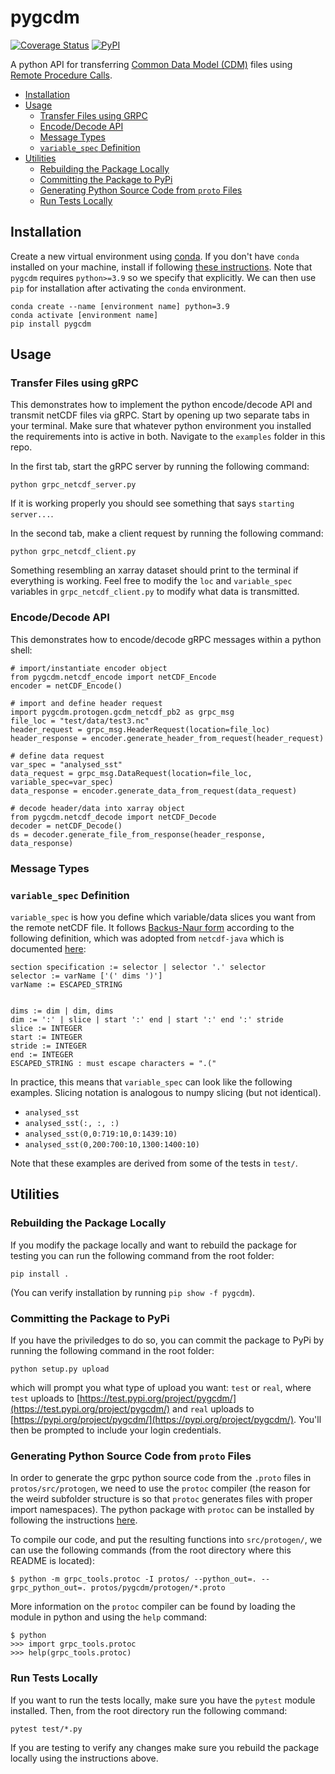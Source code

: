 # pygcdm
[![Coverage Status](https://coveralls.io/repos/github/rmcsqrd/netcdf-grpc/badge.svg?branch=coveralls)](https://coveralls.io/github/rmcsqrd/netcdf-grpc?branch=coveralls)
[![PyPI](https://img.shields.io/pypi/v/pygcdm)](https://pypi.org/project/pygcdm/)

A python API for transferring [Common Data Model (CDM)](https://docs.unidata.ucar.edu/netcdf-java/current/userguide/common_data_model_overview.html) files using [Remote Procedure Calls](https://grpc.io/).

- [Installation](#install)
- [Usage](#use)
  - [Transfer Files using GRPC](#transferAPI)
  - [Encode/Decode API](#encodedecode)
  - [Message Types](#msgtypes)
  - [`variable_spec` Definition](#varspecdef)
- [Utilities](#util)
  - [Rebuilding the Package Locally](#buildlocal)
  - [Committing the Package to PyPi](#buildpypi)
  - [Generating Python Source Code from `proto` Files](#genproto)
  - [Run Tests Locally](#runtests)

## Installation<a name="install"></a>
Create a new virtual environment using [conda](https://conda.io/projects/conda/en/latest/user-guide/tasks/manage-environments.html#creating-an-environment-with-commands). If you don't have `conda` installed on your machine, install if following [these instructions](https://conda.io/projects/conda/en/latest/user-guide/install/index.html). Note that `pygcdm` requires `python>=3.9` so we specify that explicitly. We can then use `pip` for installation after activating the `conda` environment.
```
conda create --name [environment name] python=3.9
conda activate [environment name]
pip install pygcdm
```

## Usage<a name="use"></a>

### Transfer Files using gRPC<a name="transferAPI"></a>
This demonstrates how to implement the python encode/decode API and transmit netCDF files via gRPC. Start by opening up two separate tabs in your terminal. Make sure that whatever python environment you installed the requirements into is active in both. Navigate to the `examples` folder in this repo. 

In the first tab, start the gRPC server by running the following command:
```
python grpc_netcdf_server.py
```
If it is working properly you should see something that says `starting server...`.

In the second tab, make a client request by running the following command:
```
python grpc_netcdf_client.py
```
Something resembling an xarray dataset should print to the terminal if everything is working. Feel free to modify the `loc` and `variable_spec` variables in `grpc_netcdf_client.py` to modify what data is transmitted.

### Encode/Decode API<a name="encodedecode"></a>
This demonstrates how to encode/decode gRPC messages within a python shell:
```
# import/instantiate encoder object
from pygcdm.netcdf_encode import netCDF_Encode
encoder = netCDF_Encode()

# import and define header request
import pygcdm.protogen.gcdm_netcdf_pb2 as grpc_msg
file_loc = "test/data/test3.nc"
header_request = grpc_msg.HeaderRequest(location=file_loc)
header_response = encoder.generate_header_from_request(header_request)

# define data request
var_spec = "analysed_sst"
data_request = grpc_msg.DataRequest(location=file_loc, variable_spec=var_spec)
data_response = encoder.generate_data_from_request(data_request)

# decode header/data into xarray object
from pygcdm.netcdf_decode import netCDF_Decode
decoder = netCDF_Decode()
ds = decoder.generate_file_from_response(header_response, data_response)
```

### Message Types<a name="msgtypes"></a>


### `variable_spec` Definition<a name="varspecdef"></a>
`variable_spec` is how you define which variable/data slices you want from the remote netCDF file. It follows [Backus-Naur form](https://en.wikipedia.org/wiki/Backus%E2%80%93Naur_form) according to the following definition, which was adopted from `netcdf-java` which is documented [here](https://docs.unidata.ucar.edu/netcdf-java/7.0/javadoc/ucar/nc2/ParsedArraySectionSpec.html):
```
section specification := selector | selector '.' selector
selector := varName ['(' dims ')']
varName := ESCAPED_STRING


dims := dim | dim, dims
dim := ':' | slice | start ':' end | start ':' end ':' stride
slice := INTEGER
start := INTEGER
stride := INTEGER
end := INTEGER
ESCAPED_STRING : must escape characters = ".("
```
In practice, this means that `variable_spec` can look like the following examples. Slicing notation is analogous to numpy slicing (but not identical).
- `analysed_sst` 
- `analysed_sst(:, :, :)`
- `analysed_sst(0,0:719:10,0:1439:10)`
- `analysed_sst(0,200:700:10,1300:1400:10)`

Note that these examples are derived from some of the tests in `test/`. 


## Utilities<a name="util"></a>

### Rebuilding the Package Locally<a name="buildlocal"></a>
If you modify the package locally and want to rebuild the package for testing you can run the following command from the root folder:
```
pip install .
```
(You can verify installation by running `pip show -f pygcdm`).

### Committing the Package to PyPi<a name="buildpypi"></a>
If you have the priviledges to do so, you can commit the package to PyPi by running the following command in the root folder:
```
python setup.py upload
```
which will prompt you what type of upload you want: `test` or `real`, where `test` uploads to [https://test.pypi.org/project/pygcdm/](https://test.pypi.org/project/pygcdm/) and `real` uploads to [https://pypi.org/project/pygcdm/](https://pypi.org/project/pygcdm/). You'll then be prompted to include your login credentials. 

### Generating Python Source Code from `proto` Files<a name="genproto"></a>
In order to generate the grpc python source code from the `.proto` files in `protos/src/protogen`, we need to use the `protoc` compiler (the reason for the weird subfolder structure is so that `protoc` generates files with proper import namespaces). The python package with `protoc` can be installed by following the instructions [here](https://www.grpc.io/docs/languages/python/basics/#generating-client-and-server-code).

To compile our code, and put the resulting functions into `src/protogen/`, we can use the following commands (from the root directory where this README is located):
```
$ python -m grpc_tools.protoc -I protos/ --python_out=. --grpc_python_out=. protos/pygcdm/protogen/*.proto
```

More information on the `protoc` compiler can be found by loading the module in python and using the `help` command:
```
$ python
>>> import grpc_tools.protoc
>>> help(grpc_tools.protoc)
```

### Run Tests Locally<a name="runtests"></a>
If you want to run the tests locally, make sure you have the `pytest` module installed. Then, from the root directory run the following command:
```
pytest test/*.py
```
If you are testing to verify any changes make sure you rebuild the package locally using the instructions above.
